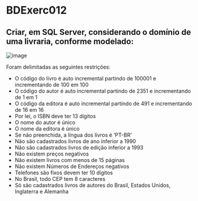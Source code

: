 # BDExerc012
## Criar, em SQL Server, considerando o domínio de uma livraria, conforme modelado:

![image](https://github.com/Matheus-Franca-x/BDExerc012/assets/99504777/9b234e64-7bed-411e-a245-82dbc324c0d3)

Foram delimitadas as seguintes restrições:
- O código do livro é auto incremental partindo de 100001 e incrementando de 100 em 100
- O código do autor é auto incremental partindo de 2351 e incrementando de 1 em 1
- O código da editora é auto incremental partindo de 491 e incrementando de 16 em 16
- Por lei, o ISBN deve ter 13 dígitos
- O nome do autor é único
- O nome da editora é único
- Se não preenchida, a língua dos livros é ‘PT-BR’
- Não são cadastrados livros de ano inferior a 1990
- Não são cadastrados livros de edição inferior a 1993
- Não existem preços negativos
- Não existem livros com menos de 15 páginas
- Não existem Números de Endereços negativos
- Telefones são fixos devem ter 10 dígitos
- No Brasil, todo CEP tem 8 caracteres
- Só são cadastrados livros de autores do Brasil, Estados Unidos, Inglaterra e Alemanha
